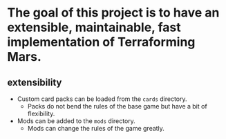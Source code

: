 # The goal of this project is to have an extensible, maintainable, fast implementation of Terraforming Mars.

## extensibility
- Custom card packs can be loaded from the `cards` directory.
    - Packs do not bend the rules of the base game but have a bit of flexibility.
- Mods can be added to the `mods` directory.
    - Mods can change the rules of the game greatly.

